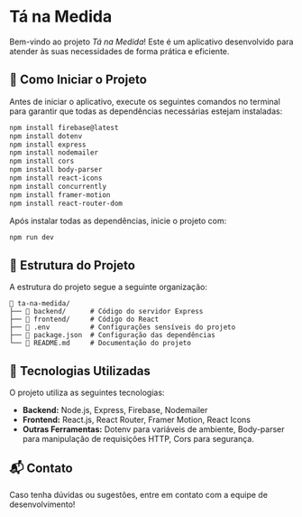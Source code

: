 # Tá na Medida

Bem-vindo ao projeto *Tá na Medida*! Este é um aplicativo desenvolvido para atender às suas necessidades de forma prática e eficiente.

## 🚀 Como Iniciar o Projeto

Antes de iniciar o aplicativo, execute os seguintes comandos no terminal para garantir que todas as dependências necessárias estejam instaladas:

```sh
npm install firebase@latest
npm install dotenv
npm install express
npm install nodemailer
npm install cors
npm install body-parser
npm install react-icons
npm install concurrently
npm install framer-motion
npm install react-router-dom
```

Após instalar todas as dependências, inicie o projeto com:

```sh
npm run dev
```

## 📂 Estrutura do Projeto

A estrutura do projeto segue a seguinte organização:

```
📂 ta-na-medida/
├── 📁 backend/      # Código do servidor Express
├── 📁 frontend/     # Código do React
├── 📄 .env          # Configurações sensíveis do projeto
├── 📄 package.json  # Configuração das dependências
└── 📄 README.md     # Documentação do projeto
```

## 🔧 Tecnologias Utilizadas

O projeto utiliza as seguintes tecnologias:
- **Backend:** Node.js, Express, Firebase, Nodemailer
- **Frontend:** React.js, React Router, Framer Motion, React Icons
- **Outras Ferramentas:** Dotenv para variáveis de ambiente, Body-parser para manipulação de requisições HTTP, Cors para segurança.

## 📬 Contato
Caso tenha dúvidas ou sugestões, entre em contato com a equipe de desenvolvimento!



